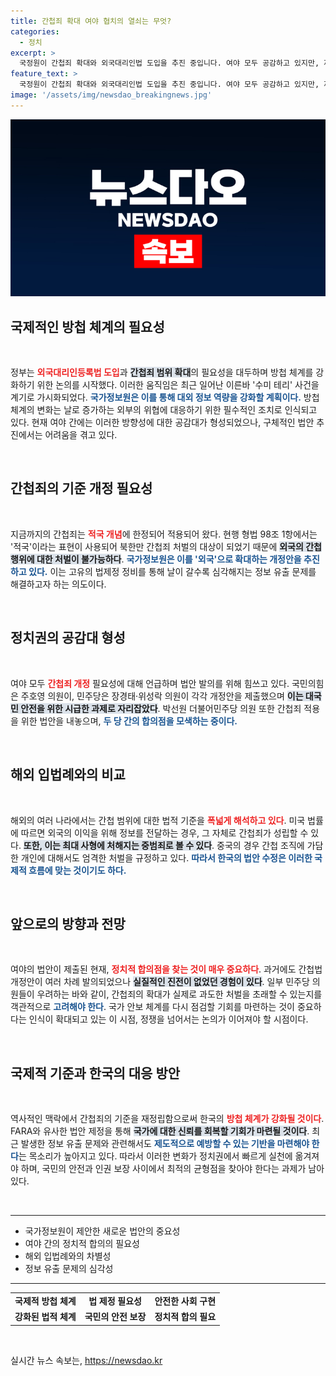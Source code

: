 ```yaml
---
title: 간첩죄 확대 여야 협치의 열쇠는 무엇?
categories:
  - 정치
excerpt: >
  국정원이 간첩죄 확대와 외국대리인법 도입을 추진 중입니다. 여야 모두 공감하고 있지만, 제동으로 법안 통과는 불투명. 과연 22대 국회에서 합의점을 찾을 수 있을까요?
feature_text: >
  국정원이 간첩죄 확대와 외국대리인법 도입을 추진 중입니다. 여야 모두 공감하고 있지만, 제동으로 법안 통과는 불투명. 과연 22대 국회에서 합의점을 찾을 수 있을까요?
image: '/assets/img/newsdao_breakingnews.jpg'
---
```


<p><img src="/assets/img/newsdao_breakingnews.jpg" alt="ontimetimes 속보" /></p>

<h2 data-ke-size="size26">국제적인 방첩 체계의 필요성</h2>

<p data-ke-size="size16">&nbsp;</p>

<p>정부는 <b><span style="color: #ee2323;">외국대리인등록법 도입</span></b>과 <b><span style="background-color: #21538527;">간첩죄 범위 확대</span></b>의 필요성을 대두하며 방첩 체계를 강화하기 위한 논의를 시작했다. 이러한 움직임은 최근 일어난 이른바 '수미 테리' 사건을 계기로 가시화되었다. <b><span style="color: #1a5490;">국가정보원은 이를 통해 대외 정보 역량을 강화할 계획이다.</span></b> 방첩 체계의 변화는 날로 증가하는 외부의 위협에 대응하기 위한 필수적인 조치로 인식되고 있다. 현재 여야 간에는 이러한 방향성에 대한 공감대가 형성되었으나, 구체적인 법안 추진에서는 어려움을 겪고 있다. </p>

<p data-ke-size="size16">&nbsp;</p>

<h2 data-ke-size="size26">간첩죄의 기준 개정 필요성</h2>

<p data-ke-size="size16">&nbsp;</p>

<p>지금까지의 간첩죄는 <b><span style="color: #ee2323;">적국 개념</span></b>에 한정되어 적용되어 왔다. 현행 형법 98조 1항에서는 '적국'이라는 표현이 사용되어 북한만 간첩죄 처벌의 대상이 되었기 때문에 <b><span style="background-color: #21538527;">외국의 간첩 행위에 대한 처벌이 불가능하다</span></b>. <b><span style="color: #1a5490;">국가정보원은 이를 '외국'으로 확대하는 개정안을 추진하고 있다.</span></b> 이는 고유의 법제정 정비를 통해 날이 갈수록 심각해지는 정보 유출 문제를 해결하고자 하는 의도이다. </p>

<p data-ke-size="size16">&nbsp;</p>

<h2 data-ke-size="size26">정치권의 공감대 형성</h2>

<p data-ke-size="size16">&nbsp;</p>

<p>여야 모두 <b><span style="color: #ee2323;">간첩죄 개정</span></b> 필요성에 대해 언급하며 법안 발의를 위해 힘쓰고 있다. 국민의힘은 주호영 의원이, 민주당은 장경태·위성락 의원이 각각 개정안을 제출했으며 <b><span style="background-color: #21538527;">이는 대국민 안전을 위한 시급한 과제로 자리잡았다</span></b>. 박선원 더불어민주당 의원 또한 간첩죄 적용을 위한 법안을 내놓으며, <b><span style="color: #1a5490;">두 당 간의 합의점을 모색하는 중이다.</span></b></p>

<p data-ke-size="size16">&nbsp;</p>

<h2 data-ke-size="size26">해외 입법례와의 비교</h2>

<p data-ke-size="size16">&nbsp;</p>

<p>해외의 여러 나라에서는 간첩 범위에 대한 법적 기준을 <b><span style="color: #ee2323;">폭넓게 해석하고 있다</span></b>. 미국 법률에 따르면 외국의 이익을 위해 정보를 전달하는 경우, 그 자체로 간첩죄가 성립할 수 있다. <b><span style="background-color: #21538527;">또한, 이는 최대 사형에 처해지는 중범죄로 볼 수 있다</span></b>. 중국의 경우 간첩 조직에 가담한 개인에 대해서도 엄격한 처벌을 규정하고 있다. <b><span style="color: #1a5490;">따라서 한국의 법안 수정은 이러한 국제적 흐름에 맞는 것이기도 하다.</span></b></p>

<p data-ke-size="size16">&nbsp;</p>

<h2 data-ke-size="size26">앞으로의 방향과 전망</h2>

<p data-ke-size="size16">&nbsp;</p>

<p>여야의 법안이 제출된 현재, <b><span style="color: #ee2323;">정치적 합의점을 찾는 것이 매우 중요하다</span></b>. 과거에도 간첩법 개정안이 여러 차례 발의되었으나 <b><span style="background-color: #21538527;">실질적인 진전이 없었던 경험이 있다</span></b>. 일부 민주당 의원들이 우려하는 바와 같이, 간첩죄의 확대가 실제로 과도한 처벌을 초래할 수 있는지를 객관적으로 <b><span style="color: #1a5490;">고려해야 한다</span></b>. 국가 안보 체계를 다시 점검할 기회를 마련하는 것이 중요하다는 인식이 확대되고 있는 이 시점, 정쟁을 넘어서는 논의가 이어져야 할 시점이다.</p>

<p data-ke-size="size16">&nbsp;</p>

<h2 data-ke-size="size26">국제적 기준과 한국의 대응 방안</h2>

<p data-ke-size="size16">&nbsp;</p>

<p>역사적인 맥락에서 간첩죄의 기준을 재정립함으로써 한국의 <b><span style="color: #ee2323;">방첩 체계가 강화될 것이다</span></b>. FARA와 유사한 법안 제정을 통해 <b><span style="background-color: #21538527;">국가에 대한 신뢰를 회복할 기회가 마련될 것이다</span></b>. 최근 발생한 정보 유출 문제와 관련해서도 <b><span style="color: #1a5490;">제도적으로 예방할 수 있는 기반을 마련해야 한다</span></b>는 목소리가 높아지고 있다. 따라서 이러한 변화가 정치권에서 빠르게 실천에 옮겨져야 하며, 국민의 안전과 인권 보장 사이에서 최적의 균형점을 찾아야 한다는 과제가 남아있다.</p>

<p data-ke-size="size16">&nbsp;</p> 

<hr>

<ul>
  <li>국가정보원이 제안한 새로운 법안의 중요성</li>
  <li>여야 간의 정치적 합의의 필요성</li>
  <li>해외 입법례와의 차별성</li>
  <li>정보 유출 문제의 심각성</li>
</ul>

<hr>

<table style="width: 100%;">
  <tr>
    <td style="text-align: center; height: 17px;"><b>국제적 방첩 체계</b></td>
    <td style="text-align: center; height: 17px;"><b>법 제정 필요성</b></td>
    <td style="text-align: center; height: 17px;"><b>안전한 사회 구현</b></td>
  </tr>
  <tr>
    <td style="text-align: center; height: 17px;"><b>강화된 법적 체계</b></td>
    <td style="text-align: center; height: 17px;"><b>국민의 안전 보장</b></td>
    <td style="text-align: center; height: 17px;"><b>정치적 합의 필요</b></td>
  </tr>
</table>

<p data-ke-size="size16">&nbsp;</p>
실시간 뉴스 속보는, <a href="https://newsdao.kr" rel="dofollow">https://newsdao.kr</a>


